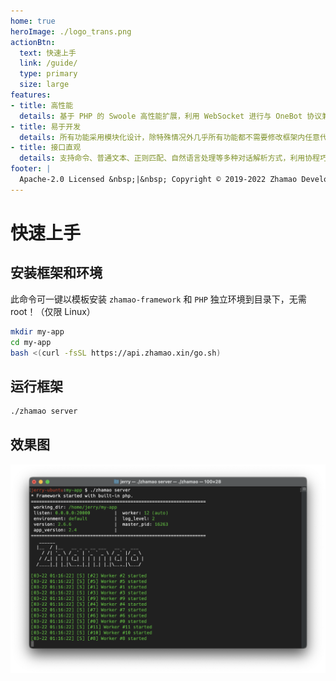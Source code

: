 ```yaml
---
home: true
heroImage: ./logo_trans.png
actionBtn:
  text: 快速上手
  link: /guide/
  type: primary
  size: large
features:
- title: 高性能
  details: 基于 PHP 的 Swoole 高性能扩展，利用 WebSocket 进行与 OneBot 协议兼容的聊天机器人软件的通信，还有数据库连接池、内存缓存、多任务进程等特色，大幅增强性能。
- title: 易于开发
  details: 所有功能采用模块化设计，除特殊情况外几乎所有功能都不需要修改框架内任意代码，框架采用灵活的注解进行各类事件绑定，同时支持下断点调试。
- title: 接口直观
  details: 支持命令、普通文本、正则匹配、自然语言处理等多种对话解析方式，利用协程巧妙实现了直观的交互式会话模式，同时支持多种富文本的处理。
footer: |
  Apache-2.0 Licensed &nbsp;|&nbsp; Copyright © 2019-2022 Zhamao Developer Team &nbsp;|&nbsp; <a href="http://beian.miit.gov.cn">沪ICP备2021010446号-1</a>
---
```


# 快速上手

## 安装框架和环境

此命令可一键以模板安装 `zhamao-framework` 和 `PHP` 独立环境到目录下，无需 root！（仅限 Linux）

```bash
mkdir my-app
cd my-app
bash <(curl -fsSL https://api.zhamao.xin/go.sh)
```

## 运行框架

```bash
./zhamao server
```

## 效果图

![index_demo](/index_demo.png)
